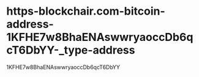 # https-blockchair.com-bitcoin-address-1KFHE7w8BhaENAswwryaoccDb6qcT6DbYY-_type-address
1KFHE7w8BhaENAswwryaoccDb6qcT6DbYY 
